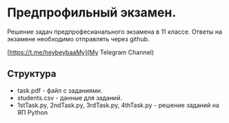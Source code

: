 # Предпрофильный экзамен.
Решение задач предпрофесианального экзамена в 11 классе. 
Ответы на экзамене необходимо отправлять через github.

[https://t.me/heybeybaaMy](My Telegram Channel)
## Структура
* task.pdf - файл с заданиями.
* students.csv - данные для заданий.
* 1stTask.py, 2ndTask.py, 3rdTask.py, 4thTask.py - решение заданий на ЯП Python
